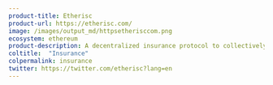 ```yaml
---
product-title: Etherisc
product-url: https://etherisc.com/
image: /images/output_md/httpsetherisccom.png
ecosystem: ethereum
product-description: A decentralized insurance protocol to collectively build risk transfer solutions.
coltitle:  "Insurance"
colpermalink: insurance
twitter: https://twitter.com/etherisc?lang=en
---
```

